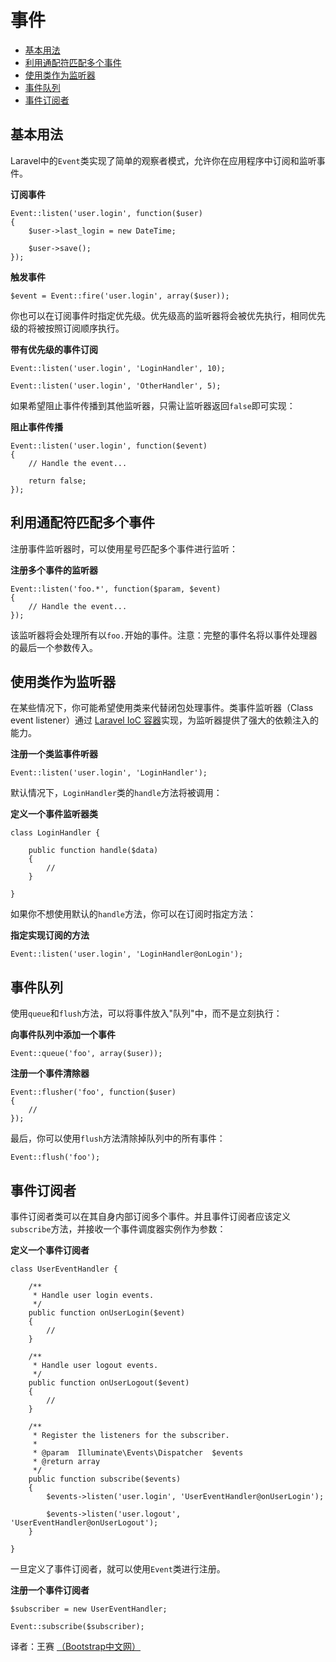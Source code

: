 # 事件

- [基本用法](#basic-usage)
- [利用通配符匹配多个事件](#wildcard-listeners)
- [使用类作为监听器](#using-classes-as-listeners)
- [事件队列](#queued-events)
- [事件订阅者](#event-subscribers)

<a name="basic-usage"></a>
## 基本用法

Laravel中的`Event`类实现了简单的观察者模式，允许你在应用程序中订阅和监听事件。

**订阅事件**

	Event::listen('user.login', function($user)
	{
		$user->last_login = new DateTime;

		$user->save();
	});

**触发事件**

	$event = Event::fire('user.login', array($user));

你也可以在订阅事件时指定优先级。优先级高的监听器将会被优先执行，相同优先级的将被按照订阅顺序执行。

**带有优先级的事件订阅**

	Event::listen('user.login', 'LoginHandler', 10);

	Event::listen('user.login', 'OtherHandler', 5);

如果希望阻止事件传播到其他监听器，只需让监听器返回`false`即可实现：

**阻止事件传播**

	Event::listen('user.login', function($event)
	{
		// Handle the event...

		return false;
	});

<a name="wildcard-listeners"></a>
## 利用通配符匹配多个事件

注册事件监听器时，可以使用星号匹配多个事件进行监听：

**注册多个事件的监听器**

	Event::listen('foo.*', function($param, $event)
	{
		// Handle the event...
	});

该监听器将会处理所有以`foo.`开始的事件。注意：完整的事件名将以事件处理器的最后一个参数传入。

<a name="using-classes-as-listeners"></a>
## 使用类作为监听器

在某些情况下，你可能希望使用类来代替闭包处理事件。类事件监听器（Class event listener）通过 [Laravel IoC 容器](/docs/ioc)实现，为监听器提供了强大的依赖注入的能力。

**注册一个类监事件听器**

	Event::listen('user.login', 'LoginHandler');

默认情况下，`LoginHandler`类的`handle`方法将被调用：

**定义一个事件监听器类**

	class LoginHandler {

		public function handle($data)
		{
			//
		}

	}

如果你不想使用默认的`handle`方法，你可以在订阅时指定方法：

**指定实现订阅的方法**

	Event::listen('user.login', 'LoginHandler@onLogin');

<a name="queued-events"></a>
## 事件队列

使用`queue`和`flush`方法，可以将事件放入"队列"中，而不是立刻执行：


**向事件队列中添加一个事件**

	Event::queue('foo', array($user));

**注册一个事件清除器**

	Event::flusher('foo', function($user)
	{
		//
	});

最后，你可以使用`flush`方法清除掉队列中的所有事件：

	Event::flush('foo');

<a name="event-subscribers"></a>
## 事件订阅者

事件订阅者类可以在其自身内部订阅多个事件。并且事件订阅者应该定义`subscribe`方法，并接收一个事件调度器实例作为参数：

**定义一个事件订阅者**

	class UserEventHandler {

		/**
		 * Handle user login events.
		 */
		public function onUserLogin($event)
		{
			//
		}

		/**
		 * Handle user logout events.
		 */
		public function onUserLogout($event)
		{
			//
		}

		/**
		 * Register the listeners for the subscriber.
		 *
		 * @param  Illuminate\Events\Dispatcher  $events
		 * @return array
		 */
		public function subscribe($events)
		{
			$events->listen('user.login', 'UserEventHandler@onUserLogin');

			$events->listen('user.logout', 'UserEventHandler@onUserLogout');
		}

	}

一旦定义了事件订阅者，就可以使用`Event`类进行注册。

**注册一个事件订阅者**

	$subscriber = new UserEventHandler;

	Event::subscribe($subscriber);

译者：王赛  [（Bootstrap中文网）](http://www.bootcss.com)